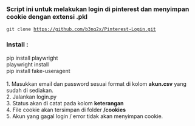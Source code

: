 <h3>Script ini untuk melakukan login di pinterest dan menyimpan cookie dengan extensi .pkl</h3>

<code>git clone https://github.com/b3nq2x/Pinterest-Login.git</code>

<h3>Install :</h3>
pip install playwright<br>
playwright install<br>
pip install fake-useragent<br>
<br>
1. Masukkan email dan password sesuai format di kolom <b>akun.csv</b> yang sudah di sediakan.<br>
2. Jalankan login.py<br>
3. Status akan di catat pada kolom <b>keterangan</b><br>
4. File cookie akan tersimpan di folder <b>/cookies</b><br>
5. Akun yang gagal login / error tidak akan menyimpan cookie.